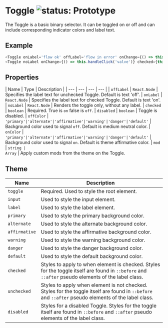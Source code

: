 # Toggle ![status: Prototype](https://img.shields.io/badge/status-prototype-orange.svg)

The Toggle is a basic binary selector. It can be toggled on or off and can include corresponding indicator colors and label text.

## Example

```javascript
<Toggle onLabel='flow ok' offLabel='flow in error' onChange={() => this.handleClick('flow')} checked={this.state.flow} onColor='affirmative' offColor='danger'/>
<Toggle noLabel onChange={() => this.handleClick('valve')} checked={this.state.valve} />
```
## Properties

| Name | Type | Description |
| --- | --- | --- | --- |
| `offLabel` | `React.Node` | Specifies the label text for unchecked Toggle. Default is text 'off'.
| `onLabel` | `React.Node` | Specifies the label text for checked Toggle. Default is text 'on'.
| `noLabel` | `React.Node` | Renders the toggle only, without any label.
| `checked` | `boolean` | Required. True is `on` false is `off`.
| `disabled` | `boolean` | Toggle is disabled.
| `offColor` | <code>'primary'&#124;'alternate'&#124;'affirmative'&#124;'warning'&#124;'danger'&#124;'default'</code> | Background color used to signal `off`. Default is medium neutral color.
| `onColor` | <code>'primary'&#124;'alternate'&#124;'affirmative'&#124;'warning'&#124;'danger'&#124;'default'</code> | Background color used to signal `on`. Default is theme affirmative color.
| `mod` | <code>string &#124; Array<string></code> | Apply custom mods from the theme on the Toggle.

## Theme

| Name | Description |
| ---  | ----------- |
| `toggle` | Required. Used to style the root element. |
| `input` | Used to style the input element. |
| `label` | Used to style the label element. |
| `primary` | Used to style the primary background color. |
| `alternate` | Used to style the alternate background color. |
| `affirmative` | Used to style the affirmative background color. |
| `warning` | Used to style the warning background color. |
| `danger` | Used to style the danger background color. |
| `default` | Used to style the default background color. |
| `checked` | Styles to apply to when element is checked. Styles for the toggle itself are found in `::before` and `::after` pseudo elements of the label class. |
| `unchecked` | Styles to apply when element is not checked. Styles for the toggle itself are found in `::before` and `::after` pseudo elements of the label class. |
| `disabled` | Styles for a disabled Toggle. Styles for the toggle itself are found in `::before` and `::after` pseudo elements of the label class. |
